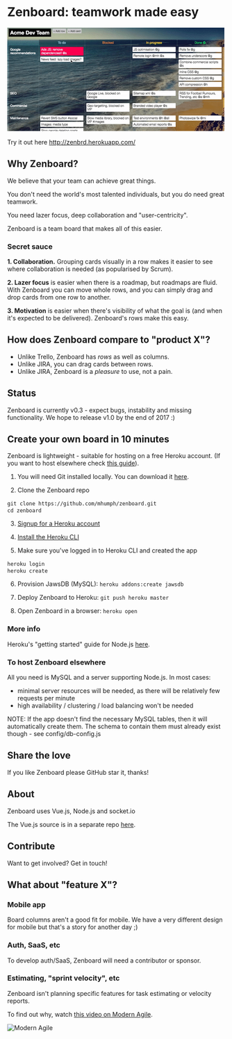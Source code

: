 # Zenboard: teamwork made easy

![Zenboard](etc/demo.gif)

Try it out here http://zenbrd.herokuapp.com/

## Why Zenboard?

We believe that your team can achieve great things.

You don't need the world's most talented individuals, but you do need great teamwork.

You need lazer focus, deep collaboration and "user-centricity".

Zenboard is a team board that makes all of this easier.

### Secret sauce

**1. Collaboration.** Grouping cards visually in a row makes it easier to see where collaboration is needed (as popularised by Scrum).

**2. Lazer focus** is easier when there is a roadmap, but roadmaps are fluid. With Zenboard you can move whole rows, and you can simply drag and drop cards from one row to another.

**3. Motivation** is easier when there's visibility of what the goal is (and when it's expected to be delivered). Zenboard's rows make this easy.

## How does Zenboard compare to "product X"?

- Unlike Trello, Zenboard has *rows* as well as columns.
- Unlike JIRA, you can drag cards between rows.
- Unlike JIRA, Zenboard is a *pleasure* to use, not a pain.

## Status

Zenboard is currently v0.3 - expect bugs, instability and missing functionality. We hope to release v1.0 by the end of 2017 :)

## Create your own board in 10 minutes

Zenboard is lightweight - suitable for hosting on a free Heroku account.
(If you want to host elsewhere check [this guide](#to-host-zenboard-elsewhere)).

1. You will need Git installed locally. You can download it [here](https://git-scm.com/downloads).

2. Clone the Zenboard repo
```
git clone https://github.com/mhumph/zenboard.git
cd zenboard
```

3. [Signup for a Heroku account](https://signup.heroku.com/)

4. [Install the Heroku CLI](https://devcenter.heroku.com/articles/heroku-cli)

5. Make sure you've logged in to Heroku CLI and created the app
```
heroku login
heroku create
```

6. Provision JawsDB (MySQL): `heroku addons:create jawsdb`

7. Deploy Zenboard to Heroku: `git push heroku master`

8. Open Zenboard in a browser: `heroku open`

### More info
Heroku's "getting started" guide for Node.js [here](https://devcenter.heroku.com/articles/getting-started-with-nodejs#deploy-the-app).

### To host Zenboard elsewhere

All you need is MySQL and a server supporting Node.js. In most cases:
- minimal server resources will be needed, as there will be relatively few requests per minute
- high availability / clustering / load balancing won't be needed

NOTE: If the app doesn't find the necessary MySQL tables, then it will automatically create them. The schema to contain them must already exist though - see config/db-config.js

## Share the love

If you like Zenboard please GitHub star it, thanks!

## About

Zenboard uses Vue.js, Node.js and socket.io

The Vue.js source is in a separate repo [here](https://github.com/mhumph/zenboard-vue).

## Contribute

Want to get involved? Get in touch!

## What about "feature X"?

### Mobile app

Board columns aren't a good fit for mobile. We have a very different design for mobile but that's a story for another day ;)

### Auth, SaaS, etc

To develop auth/SaaS, Zenboard will need a contributor or sponsor.

### Estimating, "sprint velocity", etc

Zenboard isn't planning specific features for task estimating or velocity reports.

To find out why, watch [this video on Modern Agile](https://www.agilealliance.org/resources/videos/modern-agile/).

<img src="http://modernagile.org/img/modern_agile_wheel.svg" alt="Modern Agile" width="300" />
